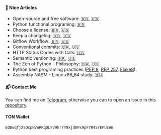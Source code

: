 #### 📌 Nice Articles
* Open-source and free software: [🇧🇷](https://opensource.guide/pt), [🇺🇸](https://opensource.guide/)
* Python functional programing: [🇧🇷](https://dunossauro.github.io/python-funcional/)
* Choose a license: [🇧🇷](https://escolhaumalicenca.com.br/), [🇺🇸](https://choosealicense.com/)
* Keep a changelog: [🇧🇷](http://keepachangelog.com/pt-BR/), [🇺🇸](https://keepachangelog.com/en/)
* Gitflow Workflow: [🇧🇷](https://www.atlassian.com/br/git/tutorials/comparing-workflows/gitflow-workflow), [🇺🇸](https://www.atlassian.com/git/tutorials/comparing-workflows/gitflow-workflow)
* Conventional commits: [🇧🇷](https://www.conventionalcommits.org/pt-br), [🇺🇸](https://www.conventionalcommits.org/en/)
* HTTP Status Codes with Cats: [🇺🇸](https://http.cat/)
* Semantic versioning: [🇧🇷](https://semver.org/lang/pt-BR/), [🇺🇸](https://semver.org/)
* The Zen of Python - Philosophy: [🇧🇷](https://pythonacademy.com.br/zen-of-python), [🇺🇸](https://www.python.org/dev/peps/pep-0020)
* Python best programing practices ([PEP 8](https://peps.python.org/pep-0008/), [PEP 257](https://peps.python.org/pep-0257/), [Flake8](https://www.flake8rules.com/)).
* Assembly NASM - Linux x86_64 study: [🇧🇷](https://codeberg.org/blau_araujo/assembly-nasm-x86_64)

#### 📬 Contact Me
You can find me on [Telegram](t.me/d3cryptofc), otherwise you can to open an issue in this [repository](../..).

#### TON Wallet
```
EQDwqfjXSOcpNVuRRqOLFV9krrY9xjdKPx9pF7R45rEPUcAB
```
